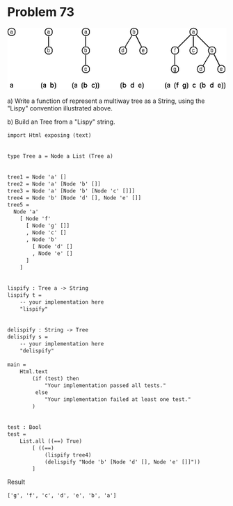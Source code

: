 # Problem 73
![Lisp-like tree representation.](../i/p73.png)

a) Write a function of represent a multiway tree as a String, using the "Lispy" convention illustrated above. 

b) Build an Tree from a "Lispy" string. 

```
import Html exposing (text)


type Tree a = Node a List (Tree a)


tree1 = Node 'a' []
tree2 = Node 'a' [Node 'b' []]
tree3 = Node 'a' [Node 'b' [Node 'c' []]]
tree4 = Node 'b' [Node 'd' [], Node 'e' []]
tree5 = 
  Node 'a' 
    [ Node 'f' 
      [ Node 'g' []]
      , Node 'c' []
      , Node 'b' 
        [ Node 'd' []
        , Node 'e' []
      ]
    ]


lispify : Tree a -> String
lispify t = 
    -- your implementation here
    "lispify"


delispify : String -> Tree
delispify s = 
    -- your implementation here
    "delispify"

main =
    Html.text
        (if (test) then
            "Your implementation passed all tests."
         else
            "Your implementation failed at least one test."
        )


test : Bool
test =
    List.all ((==) True)
        [ ((==) 
            (lispify tree4) 
            (delispify "Node 'b' [Node 'd' [], Node 'e' []]"))
        ] 
```

Result
```
['g', 'f', 'c', 'd', 'e', 'b', 'a']
```
